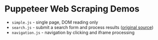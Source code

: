 # Puppeteer Web Scraping Demos
- `simple.js` - single page, DOM reading only
- `search.js` - submit a search form and process results ([original source](https://github.com/puppeteer/puppeteer/blob/main/examples/search.js))
- `navigation.js` - navigation by clicking and iframe processing
